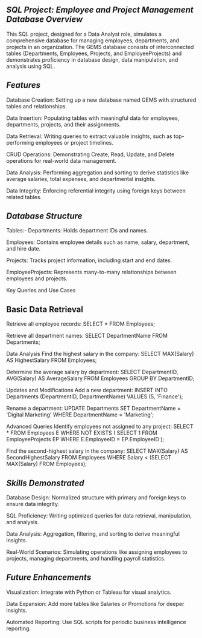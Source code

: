 *SQL Project: Employee and Project Management Database Overview*
------------------------------------------------------------------
This SQL project, designed for a Data Analyst role, simulates a comprehensive database for managing employees, departments, and projects in an organization. 
The GEMS database consists of interconnected tables (Departments, Employees, Projects, and EmployeeProjects) and demonstrates proficiency in database design, 
data manipulation, and analysis using SQL.

*Features*
------------
Database Creation: Setting up a new database named GEMS with structured tables and relationships.

Data Insertion: Populating tables with meaningful data for employees, departments, projects, and their assignments.

Data Retrieval: Writing queries to extract valuable insights, such as top-performing employees or project timelines.

CRUD Operations: Demonstrating Create, Read, Update, and Delete operations for real-world data management.

Data Analysis: Performing aggregation and sorting to derive statistics like average salaries, total expenses, and departmental insights.

Data Integrity: Enforcing referential integrity using foreign keys between related tables.

*Database Structure*
----------------------
Tables:-
Departments: Holds department IDs and names.

Employees: Contains employee details such as name, salary, department, and hire date.

Projects: Tracks project information, including start and end dates.

EmployeeProjects: Represents many-to-many relationships between employees and projects.

Key Queries and Use Cases


Basic Data Retrieval
---------------------
Retrieve all employee records:
SELECT * FROM Employees;

Retrieve all department names:
SELECT DepartmentName FROM Departments;

Data Analysis
Find the highest salary in the company:
SELECT MAX(Salary) AS HighestSalary FROM Employees;


Determine the average salary by department:
SELECT DepartmentID, AVG(Salary) AS AverageSalary 
FROM Employees 
GROUP BY DepartmentID;


Updates and Modifications
Add a new department:
INSERT INTO Departments (DepartmentID, DepartmentName) VALUES (5, 'Finance');


Rename a department:
UPDATE Departments 
SET DepartmentName = 'Digital Marketing' 
WHERE DepartmentName = 'Marketing';


Advanced Queries
Identify employees not assigned to any project:
SELECT * 
FROM Employees E
WHERE NOT EXISTS (
    SELECT 1 
    FROM EmployeeProjects EP 
    WHERE E.EmployeeID = EP.EmployeeID
);


Find the second-highest salary in the company:
SELECT MAX(Salary) AS SecondHighestSalary 
FROM Employees 
WHERE Salary < (SELECT MAX(Salary) FROM Employees);


*Skills Demonstrated*
---------------------
Database Design: Normalized structure with primary and foreign keys to ensure data integrity.

SQL Proficiency: Writing optimized queries for data retrieval, manipulation, and analysis.

Data Analysis: Aggregation, filtering, and sorting to derive meaningful insights.

Real-World Scenarios: Simulating operations like assigning employees to projects, managing departments, and handling payroll statistics.

*Future Enhancements*
---------------------
Visualization: Integrate with Python or Tableau for visual analytics.

Data Expansion: Add more tables like Salaries or Promotions for deeper insights.

Automated Reporting: Use SQL scripts for periodic business intelligence reporting.
